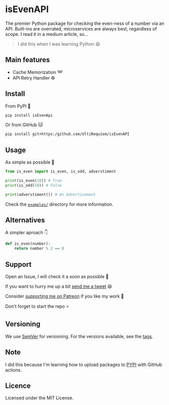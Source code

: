 # isEvenAPI

The premier Python package for checking the even-ness of a number via an API.
Built-ins are overrated, microservices are always best, regardless of scope. I
read it in a medium article, so...

> I did this when I was learning Python 😆

## Main features

- Cache Memorization ➿
- API Retry Handler ♻

## Install

From PyPI 🐍

```sh
pip install isEvenApi
```

Or from GitHub 🐱

```sh
pip install git+https:/github.com/UltiRequiem/isEvenAPI
```

## Usage

As simple as possible 🤗

```python
from is_even import is_even, is_odd, adverstiment

print(is_even(10)) # True
print(is_odd(10)) # False

print(adverstiment()) # An Advertisement
```

Check the [`examples/`](./examples) directory for more information.

## Alternatives

A simpler aproach 👇

```python
def is_even(number):
    return number % 2 == 0
```

## Support

Open an Issue, I will check it a soon as possible 👀

If you want to hurry me up a bit
[send me a tweet](https://twitter.com/intent/tweet?text=%40UltiRequiem%20) 😆

Consider [supporting me on Patreon](https://patreon.com/UltiRequiem) if you like
my work 🚀

Don't forget to start the repo ⭐

## Versioning

We use [SemVer](http://semver.org) for versioning. For the versions available,
see the [tags](https://github.com/UltiRequiem/isEvenAPI/tags).

## Note

I did this because I'm learning how to upload packages to
[PYPI](https://pypi.org/project/isEvenAPI) with GitHub actions.

## Licence

Licensed under the MIT License.
